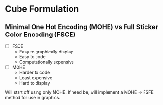 # Cube Formulation

## Minimal One Hot Encoding (MOHE) vs Full Sticker Color Encoding (FSCE)
- [ ] FSCE
	- Easy to graphically display
	- Easy to code
	- Computationally expensive
- [ ] MOHE
	- Harder to code
	- Least expensive
	- Hard to display
	
Will start off using only MOHE. If need be, will implement a MOHE -> FSFE method for use in graphics.
